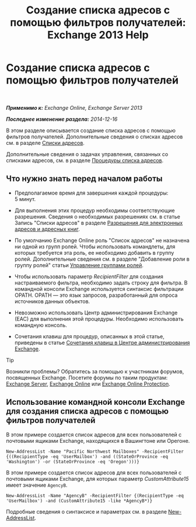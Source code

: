 ﻿---
title: 'Создание списка адресов с помощью фильтров получателей: Exchange 2013 Help'
TOCTitle: Создание списка адресов с помощью фильтров получателей
ms:assetid: 8eabea64-97c6-40af-b61c-9b6a125cbdf1
ms:mtpsurl: https://technet.microsoft.com/ru-ru/library/Bb123718(v=EXCHG.150)
ms:contentKeyID: 50488594
ms.date: 05/22/2018
mtps_version: v=EXCHG.150
ms.translationtype: MT
---

# Создание списка адресов с помощью фильтров получателей

 

_**Применимо к:** Exchange Online, Exchange Server 2013_

_**Последнее изменение раздела:** 2014-12-16_

В этом разделе описывается создание списка адресов с помощью фильтров получателей. Дополнительные сведения о списках адресов см. в разделе [Списки адресов](https://docs.microsoft.com/ru-ru/exchange/address-books/address-lists/address-lists).

Дополнительные сведения о задачах управления, связанных со списками адресов, см. в разделе [Процедуры списка адресов](address-list-procedures-exchange-2013-help.md).

## Что нужно знать перед началом работы

  - Предполагаемое время для завершения каждой процедуры: 5 минут.

  - Для выполнения этих процедур необходимы соответствующие разрешения. Сведения о необходимых разрешениях см. в статье Запись "Списки адресов" в разделе [Разрешения для электронных адресов и адресных книг](email-address-and-address-book-permissions-exchange-2013-help.md).

  - По умолчанию Exchange Online роль "Список адресов" не назначена ни одной из групп ролей. Чтобы использовать командлеты, для которых требуется эта роль, ее необходимо добавить в группу ролей. Дополнительные сведения см. в разделе "Добавление роли в группу ролей" статьи [Управление группами ролей](manage-role-groups-exchange-2013-help.md).

  - Чтобы использовать параметр *RecipientFilter* для создания настраиваемого фильтра, необходимо задать строку для фильтра. В командной консоли Exchange используется синтаксис фильтрации OPATH. OPATH — это язык запросов, разработанный для опроса источников данных объектов.

  - Невозможно использовать Центр администрирования Exchange (EAC) для выполнения этой процедуры. Необходимо использовать командную консоль.

  - Сочетания клавиш для процедур, описанных в этой статье, приведены в статье [Сочетания клавиш в Центре администрирования Exchange](keyboard-shortcuts-in-the-exchange-admin-center-exchange-online-protection-help.md).

> [!TIP]  
> Возникли проблемы? Обратитесь за помощью к участникам форумов, посвященных Exchange. Посетите форумы по таким продуктам: <a href="https://go.microsoft.com/fwlink/p/?linkid=60612">Exchange Server</a>, <a href="https://go.microsoft.com/fwlink/p/?linkid=267542">Exchange Online</a> или <a href="https://go.microsoft.com/fwlink/p/?linkid=285351">Exchange Online Protection</a>.


## Использование командной консоли Exchange для создания списка адресов с помощью фильтров получателей

В этом примере создается список адресов для всех пользователей с почтовыми ящиками Exchange, находящихся в Вашингтоне или Орегоне.

    New-AddressList -Name "Pacific Northwest Mailboxes" -RecipientFilter {((RecipientType -eq 'UserMailbox') -and ((StateOrProvince -eq 'Washington') -or (StateOrProvince -eq 'Oregon')))}

В этом примере создается список адресов для всех пользователей с почтовыми ящиками Exchange, для которых параметр *CustomAttribute15* имеет значение `AgencyB`.

    New-AddressList -Name "AgencyB" -RecipientFilter {(RecipientType -eq 'UserMailbox') -and (CustomAttribute15 -like *AgencyB*)}

Подробные сведения о синтаксисе и параметрах см. в разделе [New-AddressList](https://technet.microsoft.com/ru-ru/library/aa996912\(v=exchg.150\)).

